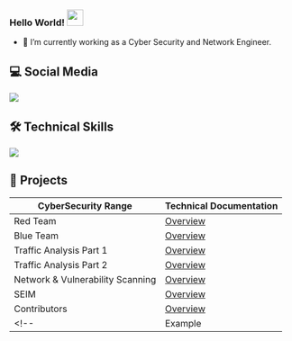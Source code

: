 <!--
**killbay/killbay** is a ✨ _special_ ✨ repository because its `README.md` (this file) appears on your GitHub profile.

Here are some ideas to get you started:

- 🔭 I’m currently working on ...
- 🌱 I’m currently learning ...
- 👯 I’m looking to collaborate on ...
- 🤔 I’m looking for help with ...
- 💬 Ask me about ...
- 📫 How to reach me: ...
- 😄 Pronouns: ...
- ⚡ Fun fact: ...
-->

### Hello World!  <img src="https://github.com/sciencepal/sciencepal/blob/master/assets/Hi.gif" width="29px">
- 🔭 I’m currently working as a Cyber Security and Network Engineer.

<!-- EMPTY SPACE -->

## 💻 Social Media
<p>
  <a href="https://www.linkedin.com/in/francisco-valencia-95a650123/">
    <img src="https://skillicons.dev/icons?i=linkedin"/>
   </a>
</p>

<!-- EMPTY SPACE -->

## 🛠️ Technical Skills
<p align="left">
    <a href="https://github.com/killbay">
    <img src="https://skillicons.dev/icons?i=linux,bash,aws,azure,github,git,docker,vim,python,html,markdown,wordpress,vscode,discord" /></a>
</p>

<!-- EMPTY SPACE -->

## 📕 Projects
|CyberSecurity Range|Technical Documentation|
|-----------|------------|
|Red Team|[Overview](https://github.com/killbay/Red_Team)|
|Blue Team|[Overview](https://github.com/killbay/Blue_Team)|
|Traffic Analysis Part 1|[Overview](https://github.com/killbay/Traffic_Analysis_Part_1)|
|Traffic Analysis Part 2|[Overview](https://github.com/killbay/Traffic_Analysis_Part_2)|
|Network & Vulnerability Scanning|[Overview](https://github.com/killbay/Network_-_Vulnerability_Scanning)|
|SEIM|[Overview](https://github.com/killbay/SEIM)|
|Contributors|[Overview](https://github.com/killbay/Contributors)|
<!-- |Example|[Example](https://example.com)|

<!-- End -->
